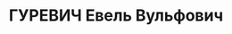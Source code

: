 ---
title: ГУРЕВИЧ Евель Вульфович
description: 'Род. в 1898, м. Березино Минского окр., еврей, из рабочих, обр.: начальное,
  член/канд. в члены ВКП(б). Проживал: Минская обл., Минск, пл. Свободы 3кв4. Заведующий,
  Трудколлектив Утилизации

  Арестован 15.01.1929. Обв. по ст. 58-10 УК РСФСР - член подп.терр.орг-ции. Приговор:
  Особое совещание, 22.03.1929 – 3 года ИТЛ. Освоб.: 26.07.1929. 26.07.29 г. пост.отменено,
  разр. своб. прож. в СССР.

  Реабилитирован Прокуратурой РБ 19.10.1992'
---